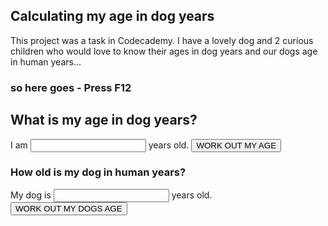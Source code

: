 <script>
  function ageInDogYears(age=21) {
    let earlyYears = 2;
    let smallDog = earlyYears * 10.5;
    let laterYears= age-2;
    let bigDog = laterYears * 4;
    let calculatedAge = smallDog+bigDog;
    console.log(`You are ${age}, that's ${calculatedAge} in dog years.`);
}

function ageInHumanYears(dogAge=1) {
    const childhood = 21;
    let olderYears = dogAge-2;
    let adulthood = olderYears * 4;
    if(dogAge <=2){
        let babyDog = dogAge * 10.5;
        console.log(`Your dog is ${dogAge}, that is ${babyDog} in human Years.`);
    }else{
        let adjustedAge = childhood + adulthood;
        console.log(`Your dog is ${dogAge}, that is ${adjustedAge} in human Years.`);
    }
}
</script>

## Calculating my age in dog years

This project was a task in Codecademy. 
I have a lovely dog and 2 curious children who would love to know their ages in dog years 
and our dogs age in human years...

### so here goes - **Press F12**

## What is my age in dog years?

I am <input type="number" id="age" name="age"/> years old. 
<input type="button" onclick="ageInDogYears()" value="WORK OUT MY AGE" />

### How old is my dog in human years?

My dog is <input type="number" id="age" name="age"/> years old.
<input type="button" onclick="ageInHumanYears" value="WORK OUT MY DOGS AGE" />
